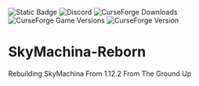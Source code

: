 <img alt="Static Badge" src="https://img.shields.io/badge/Beta_Modpack-Might_break-red"> <img alt="Discord" src="https://img.shields.io/discord/1147104043567677450"> <img alt="CurseForge Downloads" src="https://img.shields.io/curseforge/dt/714959"> <img alt="CurseForge Game Versions" src="https://img.shields.io/curseforge/game-versions/714959"> <img alt="CurseForge Version" src="https://img.shields.io/curseforge/v/714959">

# SkyMachina-Reborn
Rebuilding SkyMachina From 1.12.2 From The Ground Up
